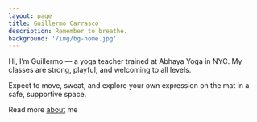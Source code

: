 ```yaml
---
layout: page
title: Guillermo Carrasco
description: Remember to breathe.
background: '/img/bg-home.jpg'
---
```


Hi, I’m Guillermo — a yoga teacher trained at Abhaya Yoga in NYC. My classes are strong, playful, and welcoming to all levels. 

Expect to move, sweat, and explore your own expression on the mat in a safe, supportive space.

Read more [about](about) me
